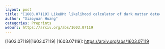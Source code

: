 ```yaml
---
layout: post
title: "[1603.07119] LikeDM: likelihood calculator of dark matter detection"
author: "Xiaoyuan Huang"
categories: Preprints
weburl: https://arxiv.org/abs/1603.07119
---
```


[1603.07119][1603.07119]
[1603.07119]: https://arxiv.org/abs/1603.07119
